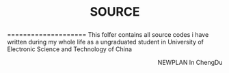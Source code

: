 # <p align="center">SOURCE</p>
====================
This folfer contains all source codes i have written during my whole life as a ungraduated student in University of Electronic Science and Technology of China

<p align="right">NEWPLAN In ChengDu</p>
